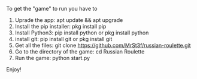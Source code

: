 To get the "game" to run you have to 

1. Uprade the app: apt update && apt upgrade
2. Install the pip installer: pkg install pip
3. Install Python3: pip install python or pkg install python
4. install git: pip install git or pkg install git
4. Get all the files: git clone https://github.com/MrSt3f/russian-roulette.git
5. Go to the directory of the game: cd Russian Roulette
6. Run the game: python start.py 

Enjoy!
